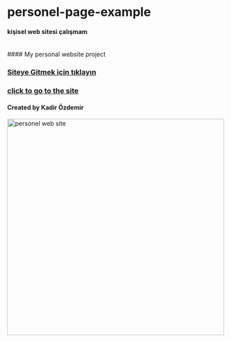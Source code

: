 # personel-page-example

#### kişisel web sitesi çalışmam
<br>
#### My personal website project

### [Siteye Gitmek için tıklayın](https://kadirozdemir00.netlify.app/)
### [click to go to the site](https://kadirozdemir00.netlify.app/)

#### Created by Kadir Özdemir

<img src="https://i.hizliresim.com/l6h3nme.png"  width="500px" alt="personel web site" target="_blank" />
